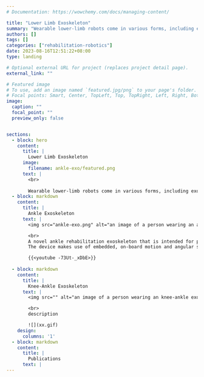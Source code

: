 ```yaml
---
# Documentation: https://wowchemy.com/docs/managing-content/

title: "Lower Limb Exoskeleton"
summary: "Wearable lower-limb robots come in various forms, including exoskeletons, which can either enhance human abilities or help overcome deficits caused by injury or disease, especially stroke."
authors: []
tags: []
categories: ["rehabilitation-robotics"]
date: 2023-08-16T12:51:22+08:00
type: landing

# Optional external URL for project (replaces project detail page).
external_link: ""

# Featured image
# To use, add an image named `featured.jpg/png` to your page's folder.
# Focal points: Smart, Center, TopLeft, Top, TopRight, Left, Right, BottomLeft, Bottom, BottomRight.
image:
  caption: ""
  focal_point: ""
  preview_only: false


sections:
  - block: hero
    content:
      title: |
        Lower Limb Exoskeleton
      image:
        filename: ankle-exo/featured.png
      text: |
        <br>
        
        Wearable lower-limb robots come in various forms, including exoskeletons, which can either enhance human abilities or help overcome deficits caused by injury or disease. They can be actively powered by electric motors or compressed air or provide passive assistance through spring-like mechanical elements. The proposed lower limb exoskeletons are intended for stroke rehabilitation.
  - block: markdown
    content:
      title: |
        Ankle Exoskeleton
      text: |
        <img src="ankle-exo.png" alt="an image of a person wearing an ankle exoskeleton" title="Ankle Exoskeleton">

        <br>
        A novel ankle rehabilitation exoskeleton that is intended for post-stroke rehabilitation training. It has a single actuated ankle joint that provides assistive torque during dorsiflexion and plantarflexion. The device is designed to be lightweight and compact, with a total weight of 3.5 kg. The device is also designed to be modular with the actuation unit in a lighweight wearable backpack. Assistive forces are transmitted to the ankle joint via a Bowden cable mechanism through a lightweight, unobtrusive ankle brace. We make use of inherently compliant series elastic actuators (SEAs) to generate the assistive forces for the device. The inherent compliance improves the safety of the device and allows for the device to use precise force control rather than position control based assistiance schemes. 
        The device makes use of embedded, on-board motion and angular sensors along with advanced learning algorithms to deliver assistive forces synchronized to the user's gait, and tailored to the user's needs. Preliminary studies with stroke patients show improvement in 10MWT, 6MWT and TUGT scores after training with the device. Further studies are being conducted to evaluate the efficacy of the device.

        {{<youtube -73Ut-_xDbE>}}
      
  - block: markdown
    content:
      title: |
        Knee-Ankle Exoskeleton
      text: |
        <img src="" alt="an image of a person wearing an knee-ankle exoskeleton" title="Knne-Ankle Exoskeleton">

        <br>
        description

        ![](xx.gif)
    design:
      columns: '1'
  - block: markdown
    content:
      title: |
        Publications
      text: |
---
```


